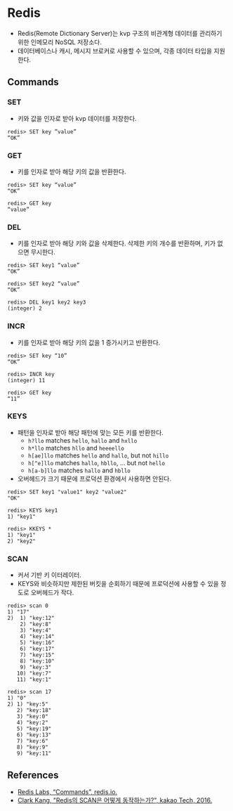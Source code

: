 # Redis

* Redis(Remote Dictionary Server)는 kvp 구조의 비관계형 데이터를 관리하기 위한 인메모리 NoSQL 저장소다.
* 데이터베이스나 캐시, 메시지 브로커로 사용할 수 있으며, 각종 데이터 타입을 지원한다.

## Commands

### SET

* 키와 값을 인자로 받아 kvp 데이터를 저장한다.

```redis
redis> SET key ”value”
“OK”
```

### GET 

* 키를 인자로 받아 해당 키의 값을 반환한다.

```redis
redis> SET key “value”
“OK”

redis> GET key
“value”
```

### DEL

* 키를 인자로 받아 해당 키와 값을 삭제한다. 삭제한 키의 개수를 반환하며, 키가 없으면 무시한다.

```redis
redis> SET key1 “value”
“OK”

redis> SET key2 “value”
“OK”

redis> DEL key1 key2 key3
(integer) 2
```

### INCR

* 키를 인자로 받아 해당 키의 값을 1 증가시키고 반환한다.

```redis
redis> SET key “10”
“OK”

redis> INCR key
(integer) 11

redis> GET key
“11”
```

### KEYS

* 패턴을 인자로 받아 해당 패턴에 맞는 모든 키를 반환한다.
  * `h?llo` matches `hello`, `hallo` and `hxllo`
  * `h*llo` matches `hllo` and `heeeello`
  * `h[ae]llo` matches `hello` and `hallo`, but not `hillo`
  * `h[^e]llo` matches `hallo`, `hbllo`, ... but not `hello`
  * `h[a-b]llo` matches `hallo` and `hbllo`
* 오버헤드가 크기 때문에 프로덕션 환경에서 사용하면 안된다.

```redis
redis> SET key1 "value1" key2 "value2"
"OK"

redis> KEYS key1
1) "key1"

redis> KKEYS *
1) "key1"
2) "key2"
```

### SCAN

* 커서 기반 키 이터레이터.
* KEYS와 비슷하지만 제한된 버킷을 순회하기 때문에 프로덕션에 사용할 수 있을 정도로 오버헤드가 작다.

```redis
redis> scan 0
1) "17"
2)  1) "key:12"
    2) "key:8"
    3) "key:4"
    4) "key:14"
    5) "key:16"
    6) "key:17"
    7) "key:15"
    8) "key:10"
    9) "key:3"
   10) "key:7"
   11) "key:1"

redis> scan 17
1) "0"
2) 1) "key:5"
   2) "key:18"
   3) "key:0"
   4) "key:2"
   5) "key:19"
   6) "key:13"
   7) "key:6"
   8) "key:9"
   9) "key:11"
```

## References

* [Redis Labs, “Commands”, redis.io.](https://redis.io/commands)
* [Clark Kang, "Redis의 SCAN은 어떻게 동작하는가?", kakao Tech, 2016.](https://tech.kakao.com/2016/03/11/redis-scan/)
